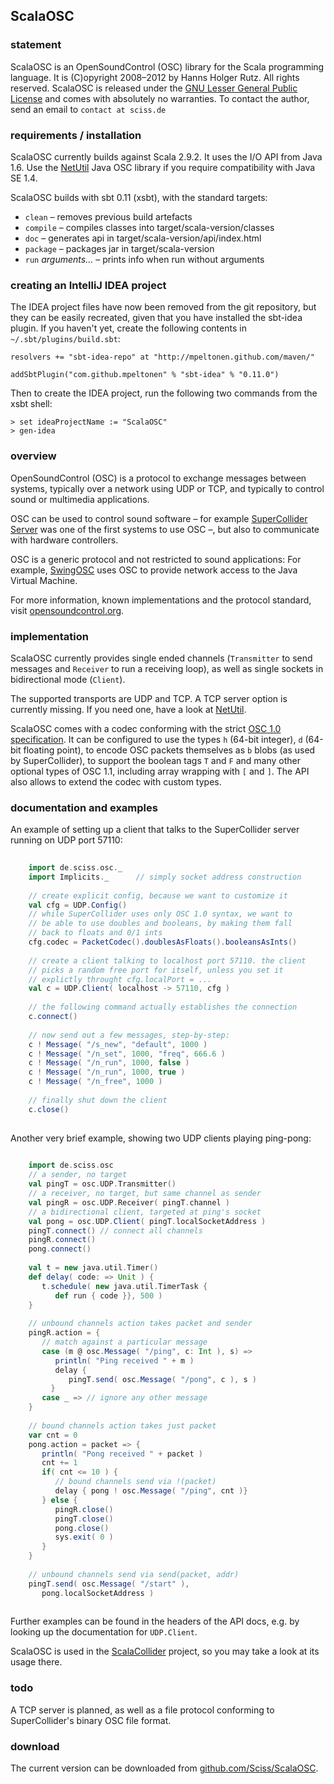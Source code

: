 ## ScalaOSC

### statement

ScalaOSC is an OpenSoundControl (OSC) library for the Scala programming language. It is (C)opyright 2008&ndash;2012 by Hanns Holger Rutz. All rights reserved. ScalaOSC is released under the [GNU Lesser General Public License](https://raw.github.com/Sciss/ScalaOSC/master/licenses/ScalaOSC-License.txt) and comes with absolutely no warranties. To contact the author, send an email to `contact at sciss.de`

### requirements / installation

ScalaOSC currently builds against Scala 2.9.2. It uses the I/O API from Java 1.6. Use the [NetUtil](http://www.sciss.de/netutil/) Java OSC library if you require compatibility with Java SE 1.4.

ScalaOSC builds with sbt 0.11 (xsbt), with the standard targets:

* `clean` &ndash; removes previous build artefacts
* `compile` &ndash; compiles classes into target/scala-version/classes
* `doc` &ndash; generates api in target/scala-version/api/index.html
* `package` &ndash; packages jar in target/scala-version
* `run` _arguments..._ &ndash; prints info when run without arguments

### creating an IntelliJ IDEA project

The IDEA project files have now been removed from the git repository, but they can be easily recreated, given that you have installed the sbt-idea plugin. If you haven't yet, create the following contents in `~/.sbt/plugins/build.sbt`:

    resolvers += "sbt-idea-repo" at "http://mpeltonen.github.com/maven/"
    
    addSbtPlugin("com.github.mpeltonen" % "sbt-idea" % "0.11.0")

Then to create the IDEA project, run the following two commands from the xsbt shell:

    > set ideaProjectName := "ScalaOSC"
    > gen-idea

### overview

OpenSoundControl (OSC) is a protocol to exchange messages between systems, typically over a network using UDP or TCP, and typically to control sound or multimedia applications.

OSC can be used to control sound software &ndash; for example [SuperCollider Server](http://supercollider.sf.net/) was one of the first systems to use OSC &ndash;, but also to communicate with hardware controllers.

OSC is a generic protocol and not restricted to sound applications: For example, [SwingOSC](http://www.sciss.de/swingOSC/) uses OSC to provide network access to the Java Virtual Machine.

For more information, known implementations and the protocol standard, visit [opensoundcontrol.org](http://opensoundcontrol.org/).

### implementation

ScalaOSC currently provides single ended channels (`Transmitter` to send messages and `Receiver` to run a receiving loop), as well as single sockets in bidirectional mode (`Client`).

The supported transports are UDP and TCP. A TCP server option is currently missing. If you need one, have a look at [NetUtil](http://www.sciss.de/netutil/).

ScalaOSC comes with a codec conforming with the strict [OSC 1.0 specification](http://opensoundcontrol.org/spec-1_0). It can be configured to use the types `h` (64-bit integer), `d` (64-bit floating point), to encode OSC packets themselves as `b` blobs (as used by SuperCollider), to support the boolean tags `T` and `F` and many other optional types of OSC 1.1, including array wrapping with `[` and `]`. The API also allows to extend the codec with custom types.

### documentation and examples

An example of setting up a client that talks to the SuperCollider server running on UDP port 57110:

```scala
    
    import de.sciss.osc._
    import Implicits._      // simply socket address construction
    
    // create explicit config, because we want to customize it
    val cfg = UDP.Config()  
    // while SuperCollider uses only OSC 1.0 syntax, we want to
    // be able to use doubles and booleans, by making them fall
    // back to floats and 0/1 ints
    cfg.codec = PacketCodec().doublesAsFloats().booleansAsInts()
    
    // create a client talking to localhost port 57110. the client
    // picks a random free port for itself, unless you set it
    // explictly throught cfg.localPort = ...
    val c = UDP.Client( localhost -> 57110, cfg )
    
    // the following command actually establishes the connection
    c.connect()
    
    // now send out a few messages, step-by-step:
    c ! Message( "/s_new", "default", 1000 )
    c ! Message( "/n_set", 1000, "freq", 666.6 )
    c ! Message( "/n_run", 1000, false )
    c ! Message( "/n_run", 1000, true )
    c ! Message( "/n_free", 1000 )
    
    // finally shut down the client
    c.close()
    
````

Another very brief example, showing two UDP clients playing ping-pong:

```scala
    
    import de.sciss.osc
    // a sender, no target
    val pingT = osc.UDP.Transmitter()
    // a receiver, no target, but same channel as sender
    val pingR = osc.UDP.Receiver( pingT.channel )
    // a bidirectional client, targeted at ping's socket
    val pong = osc.UDP.Client( pingT.localSocketAddress )
    pingT.connect() // connect all channels
    pingR.connect()
    pong.connect()
    
    val t = new java.util.Timer()
    def delay( code: => Unit ) {
       t.schedule( new java.util.TimerTask {
          def run { code }}, 500 )
    }
    
    // unbound channels action takes packet and sender
    pingR.action = {
       // match against a particular message
       case (m @ osc.Message( "/ping", c: Int ), s) =>
          println( "Ping received " + m )
          delay {
             pingT.send( osc.Message( "/pong", c ), s )
         }
       case _ => // ignore any other message
    }
    
    // bound channels action takes just packet
    var cnt = 0
    pong.action = packet => {
       println( "Pong received " + packet )
       cnt += 1
       if( cnt <= 10 ) {
          // bound channels send via !(packet)
          delay { pong ! osc.Message( "/ping", cnt )}
       } else {
          pingR.close()
          pingT.close()
          pong.close()
          sys.exit( 0 )
       }
    }
    
    // unbound channels send via send(packet, addr)
    pingT.send( osc.Message( "/start" ),
       pong.localSocketAddress )
    
````

Further examples can be found in the headers of the API docs, e.g. by looking up the documentation for `UDP.Client`.

ScalaOSC is used in the [ScalaCollider](http://www.sciss.de/scalaCollider/) project, so you may take a look at its usage there.

### todo

A TCP server is planned, as well as a file protocol conforming to SuperCollider's binary OSC file format.

### download

The current version can be downloaded from [github.com/Sciss/ScalaOSC](http://github.com/Sciss/ScalaOSC).
